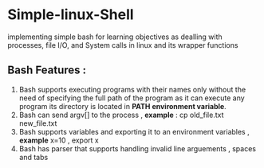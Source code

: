 # Simple-linux-Shell
implementing simple bash for learning objectives as dealling with processes, file I/O, and System calls in linux and its wrapper functions 



## Bash Features : 
1) Bash supports executing programs with their names only without the need of specifying the full path of the program as it can execute any program its directory is located in **PATH environment variable**.
2) Bash can send argv[] to the process , **example** : cp old_file.txt new_file.txt 
3) Bash supports variables and exporting it to an environment variables ,  **example** x=10 , export x  
4) Bash has parser that supports handling invalid line arguements ,  spaces and tabs 


